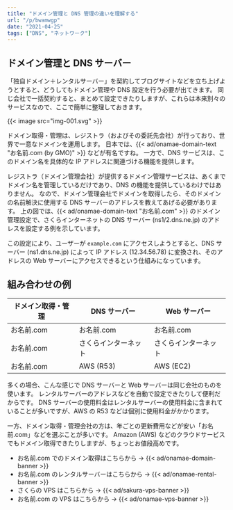 ```yaml
---
title: "ドメイン管理と DNS 管理の違いを理解する"
url: "/p/bwamwgp"
date: "2021-04-25"
tags: ["DNS", "ネットワーク"]
---
```


ドメイン管理と DNS サーバー
----

「独自ドメイン＋レンタルサーバー」を契約してブログサイトなどを立ち上げようとすると、どうしてもドメイン管理や DNS 設定を行う必要が出てきます。
同じ会社で一括契約すると、まとめて設定できたりしますが、これらは本来別々のサービスなので、ここで簡単に整理しておきます。

{{< image src="img-001.svg" >}}

ドメイン取得・管理は、レジストラ（およびその委託先会社）が行っており、世界で一意なドメインを運用します。
日本では、{{< ad/onamae-domain-text "お名前.com (by GMO)" >}} などが有名ですね。
一方で、DNS サービスは、このドメイン名を具体的な IP アドレスに関連づける機能を提供します。

レジストラ（ドメイン管理会社）が提供するドメイン管理サービスは、あくまでドメイン名を管理しているだけであり、DNS の機能を提供しているわけではありません。
なので、ドメイン管理会社でドメインを取得したら、そのドメインの名前解決に使用する DNS サーバーのアドレスを教えてあげる必要があります。
上の図では、{{< ad/onamae-domain-text "お名前.com" >}} のドメイン管理設定で、さくらインターネットの DNS サーバー (ns1/2.dns.ne.jp) のアドレスを設定する例を示しています。

この設定により、ユーザーが `example.com` にアクセスしようとすると、DNS サーバー (ns1.dns.ne.jp) によって IP アドレス (12.34.56.78) に変換され、そのアドレスの Web サーバーにアクセスできるという仕組みになっています。


組み合わせの例
----

| ドメイン取得・管理 | DNS サーバー | Web サーバー |
| ---- | ---- | ---- |
| お名前.com | お名前.com | お名前.com |
| お名前.com | さくらインターネット | さくらインターネット |
| お名前.com | AWS (R53) | AWS (EC2) |

多くの場合、こんな感じで DNS サーバーと Web サーバーは同じ会社のものを使います。
レンタルサーバーのアドレスなどを自動で設定できたりして便利だからです。
DNS サーバーの使用料金はレンタルサーバーの使用料金に含まれていることが多いですが、AWS の R53 などは個別に使用料金がかかります。

一方、ドメイン取得・管理会社の方は、年ごとの更新費用などが安い「お名前.com」などを選ぶことが多いです。
Amazon (AWS) などのクラウドサービスでもドメイン取得できたりしますが、ちょっとお値段高めです。

- お名前.com でのドメイン取得はこちらから → {{< ad/onamae-domain-banner >}}
- お名前.com のレンタルサーバーはこちらから → {{< ad/onamae-rental-banner >}}
- さくらの VPS はこちらから → {{< ad/sakura-vps-banner >}}
- お名前.com の VPS はこちらから → {{< ad/onamae-vps-banner >}}

